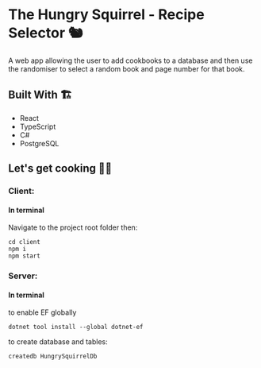 # The Hungry Squirrel - Recipe Selector :chipmunk:

A web app allowing the user to add cookbooks to a database and then use the randomiser to select a random book and page number for that book.

## Built With :building_construction:
* React
* TypeScript
* C#
* PostgreSQL

## Let's get cooking :cook:

### Client:

#### In terminal
Navigate to the project root folder then:
```
cd client
npm i
npm start
```

### Server:

#### In terminal

to enable EF globally
```
dotnet tool install --global dotnet-ef
```

to create database and tables:
```
createdb HungrySquirrelDb
```

